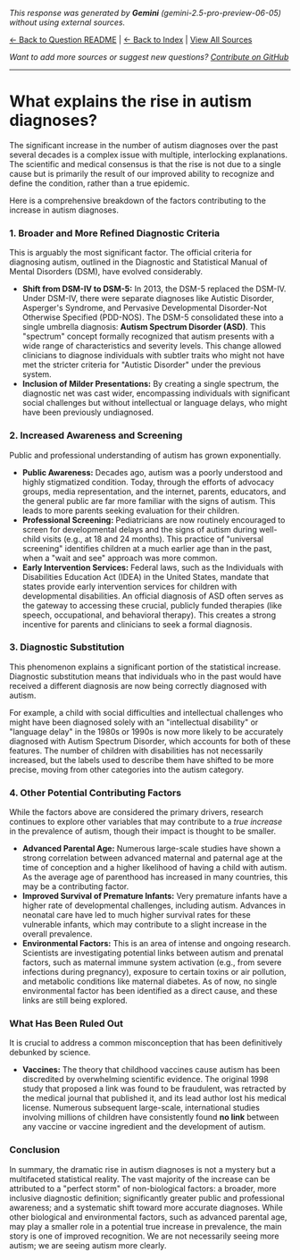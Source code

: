 <!-- 
Generated by: gemini
Model: gemini-2.5-pro-preview-06-05
Prompt type: default
Generated at: 2025-06-23T16:05:50.341338
-->

*This response was generated by **Gemini** (gemini-2.5-pro-preview-06-05) without using external sources.*

[← Back to Question README](README.md) | [← Back to Index](../README.md) | [View All Sources](../allsources.md)

*Want to add more sources or suggest new questions? [Contribute on GitHub](https://github.com/justinwest/SuggestedSources)*

---

# What explains the rise in autism diagnoses?

The significant increase in the number of autism diagnoses over the past several decades is a complex issue with multiple, interlocking explanations. The scientific and medical consensus is that the rise is not due to a single cause but is primarily the result of our improved ability to recognize and define the condition, rather than a true epidemic.

Here is a comprehensive breakdown of the factors contributing to the increase in autism diagnoses.

### 1. Broader and More Refined Diagnostic Criteria
This is arguably the most significant factor. The official criteria for diagnosing autism, outlined in the Diagnostic and Statistical Manual of Mental Disorders (DSM), have evolved considerably.

*   **Shift from DSM-IV to DSM-5:** In 2013, the DSM-5 replaced the DSM-IV. Under DSM-IV, there were separate diagnoses like Autistic Disorder, Asperger's Syndrome, and Pervasive Developmental Disorder-Not Otherwise Specified (PDD-NOS). The DSM-5 consolidated these into a single umbrella diagnosis: **Autism Spectrum Disorder (ASD)**. This "spectrum" concept formally recognized that autism presents with a wide range of characteristics and severity levels. This change allowed clinicians to diagnose individuals with subtler traits who might not have met the stricter criteria for "Autistic Disorder" under the previous system.
*   **Inclusion of Milder Presentations:** By creating a single spectrum, the diagnostic net was cast wider, encompassing individuals with significant social challenges but without intellectual or language delays, who might have been previously undiagnosed.

### 2. Increased Awareness and Screening
Public and professional understanding of autism has grown exponentially.

*   **Public Awareness:** Decades ago, autism was a poorly understood and highly stigmatized condition. Today, through the efforts of advocacy groups, media representation, and the internet, parents, educators, and the general public are far more familiar with the signs of autism. This leads to more parents seeking evaluation for their children.
*   **Professional Screening:** Pediatricians are now routinely encouraged to screen for developmental delays and the signs of autism during well-child visits (e.g., at 18 and 24 months). This practice of "universal screening" identifies children at a much earlier age than in the past, when a "wait and see" approach was more common.
*   **Early Intervention Services:** Federal laws, such as the Individuals with Disabilities Education Act (IDEA) in the United States, mandate that states provide early intervention services for children with developmental disabilities. An official diagnosis of ASD often serves as the gateway to accessing these crucial, publicly funded therapies (like speech, occupational, and behavioral therapy). This creates a strong incentive for parents and clinicians to seek a formal diagnosis.

### 3. Diagnostic Substitution
This phenomenon explains a significant portion of the statistical increase. Diagnostic substitution means that individuals who in the past would have received a different diagnosis are now being correctly diagnosed with autism.

For example, a child with social difficulties and intellectual challenges who might have been diagnosed solely with an "intellectual disability" or "language delay" in the 1980s or 1990s is now more likely to be accurately diagnosed with Autism Spectrum Disorder, which accounts for both of these features. The number of children with disabilities has not necessarily increased, but the labels used to describe them have shifted to be more precise, moving from other categories into the autism category.

### 4. Other Potential Contributing Factors
While the factors above are considered the primary drivers, research continues to explore other variables that may contribute to a *true increase* in the prevalence of autism, though their impact is thought to be smaller.

*   **Advanced Parental Age:** Numerous large-scale studies have shown a strong correlation between advanced maternal and paternal age at the time of conception and a higher likelihood of having a child with autism. As the average age of parenthood has increased in many countries, this may be a contributing factor.
*   **Improved Survival of Premature Infants:** Very premature infants have a higher rate of developmental challenges, including autism. Advances in neonatal care have led to much higher survival rates for these vulnerable infants, which may contribute to a slight increase in the overall prevalence.
*   **Environmental Factors:** This is an area of intense and ongoing research. Scientists are investigating potential links between autism and prenatal factors, such as maternal immune system activation (e.g., from severe infections during pregnancy), exposure to certain toxins or air pollution, and metabolic conditions like maternal diabetes. As of now, no single environmental factor has been identified as a direct cause, and these links are still being explored.

### What Has Been Ruled Out
It is crucial to address a common misconception that has been definitively debunked by science.

*   **Vaccines:** The theory that childhood vaccines cause autism has been discredited by overwhelming scientific evidence. The original 1998 study that proposed a link was found to be fraudulent, was retracted by the medical journal that published it, and its lead author lost his medical license. Numerous subsequent large-scale, international studies involving millions of children have consistently found **no link** between any vaccine or vaccine ingredient and the development of autism.

### Conclusion
In summary, the dramatic rise in autism diagnoses is not a mystery but a multifaceted statistical reality. The vast majority of the increase can be attributed to a "perfect storm" of non-biological factors: a broader, more inclusive diagnostic definition; significantly greater public and professional awareness; and a systematic shift toward more accurate diagnoses. While other biological and environmental factors, such as advanced parental age, may play a smaller role in a potential true increase in prevalence, the main story is one of improved recognition. We are not necessarily seeing more autism; we are seeing autism more clearly.